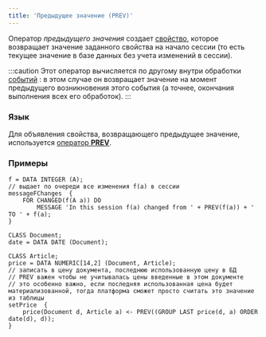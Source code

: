 ```yaml
---
title: 'Предыдущее значение (PREV)'
---
```


Оператор *предыдущего значения* создает [свойство](Properties.md), которое возвращает значение заданного свойства на начало сессии (то есть текущее значение в базе данных без учета изменений в сессии).

:::caution
Этот оператор вычисляется по другому внутри обработки [событий](Events.md#change) : в этом случае он возвращает значение на момент предыдущего возникновения этого события (а точнее, окончания выполнения всех его обработок).
:::

### Язык

Для объявления свойства, возвращающего предыдущее значение, используется [оператор **PREV**](PREV_operator.md). 

### Примеры


```lsf
f = DATA INTEGER (A);
// выдает по очереди все изменения f(a) в сессии
messageFChanges  {
    FOR CHANGED(f(A a)) DO
        MESSAGE 'In this session f(a) changed from ' + PREV(f(a)) + ' TO ' + f(a);
}

CLASS Document;
date = DATA DATE (Document);

CLASS Article;
price = DATA NUMERIC[14,2] (Document, Article);
// записать в цену документа, последнюю использованную цену в БД
// PREV важен чтобы не учитывалась цены введенные в этом документе
// это особенно важно, если последняя использованная цена будет материализованной, тогда платформа сможет просто считать это значение из таблицы
setPrice  {
    price(Document d, Article a) <- PREV((GROUP LAST price(d, a) ORDER date(d), d));
}
```
